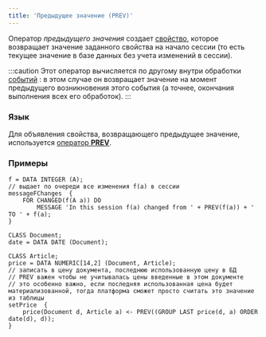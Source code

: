 ```yaml
---
title: 'Предыдущее значение (PREV)'
---
```


Оператор *предыдущего значения* создает [свойство](Properties.md), которое возвращает значение заданного свойства на начало сессии (то есть текущее значение в базе данных без учета изменений в сессии).

:::caution
Этот оператор вычисляется по другому внутри обработки [событий](Events.md#change) : в этом случае он возвращает значение на момент предыдущего возникновения этого события (а точнее, окончания выполнения всех его обработок).
:::

### Язык

Для объявления свойства, возвращающего предыдущее значение, используется [оператор **PREV**](PREV_operator.md). 

### Примеры


```lsf
f = DATA INTEGER (A);
// выдает по очереди все изменения f(a) в сессии
messageFChanges  {
    FOR CHANGED(f(A a)) DO
        MESSAGE 'In this session f(a) changed from ' + PREV(f(a)) + ' TO ' + f(a);
}

CLASS Document;
date = DATA DATE (Document);

CLASS Article;
price = DATA NUMERIC[14,2] (Document, Article);
// записать в цену документа, последнюю использованную цену в БД
// PREV важен чтобы не учитывалась цены введенные в этом документе
// это особенно важно, если последняя использованная цена будет материализованной, тогда платформа сможет просто считать это значение из таблицы
setPrice  {
    price(Document d, Article a) <- PREV((GROUP LAST price(d, a) ORDER date(d), d));
}
```
